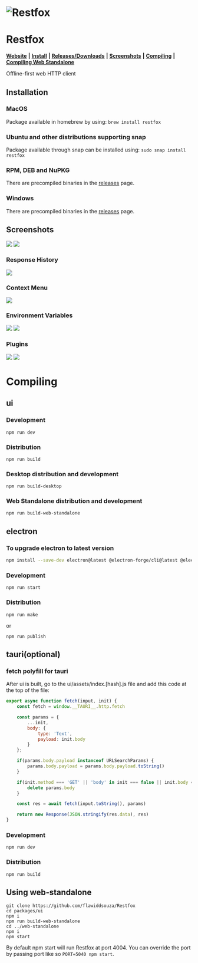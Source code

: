 # ![Restfox](https://raw.github.com/flawiddsouza/Restfox/main/packages/ui/public/pwa-192x192.png "Restfox")

# Restfox

[**Website**](https://restfox.dev) **|** [**Install**](#installation) **|** [**Releases/Downloads**](https://github.com/flawiddsouza/Restfox/releases) **|** [**Screenshots**](#screenshots) **|** [**Compiling**](#compiling) **|** [**Compiling Web Standalone**](#using-web-standalone) 

Offline-first web HTTP client

## Installation

### MacOS
Package available in homebrew by using:
`brew install restfox`

### Ubuntu and other distributions supporting snap
Package available through snap can be installed using:
`sudo snap install restfox`

### RPM, DEB and NuPKG
There are precompiled binaries in the [releases](https://github.com/flawiddsouza/Restfox/releases) page.

### Windows
There are precompiled binaries in the [releases](https://github.com/flawiddsouza/Restfox/releases) page.

## Screenshots

<img src="screenshots/1.png?raw=true">

<img src="screenshots/2.png?raw=true">

### Response History

<img src="screenshots/3.png?raw=true">

### Context Menu

<img src="screenshots/8.png?raw=true">

### Environment Variables

<img src="screenshots/4.png?raw=true">
<img src="screenshots/5.png?raw=true">

### Plugins

<img src="screenshots/6.png?raw=true">
<img src="screenshots/7.png?raw=true">

# Compiling

## ui

### Development
```
npm run dev
```

### Distribution
```
npm run build
```

### Desktop distribution and development
```
npm run build-desktop
```

### Web Standalone distribution and development
```
npm run build-web-standalone
```

## electron

### To upgrade electron to latest version
```bash
npm install --save-dev electron@latest @electron-forge/cli@latest @electron-forge/maker-deb@latest @electron-forge/maker-rpm@latest @electron-forge/maker-squirrel@latest @electron-forge/maker-zip@latest
```

### Development
```
npm run start
```

### Distribution
```
npm run make
```
or
```
npm run publish
```

## tauri(optional)

### fetch polyfill for tauri

After ui is built, go to the ui/assets/index.[hash].js file and add this code at the top of the file:
```js
export async function fetch(input, init) {
    const fetch = window.__TAURI__.http.fetch

    const params = {
        ...init,
        body: {
            type: 'Text',
            payload: init.body
        }
    };

    if(params.body.payload instanceof URLSearchParams) {
        params.body.payload = params.body.payload.toString()
    }

    if(init.method === 'GET' || 'body' in init === false || init.body === null) {
        delete params.body
    }

    const res = await fetch(input.toString(), params)

    return new Response(JSON.stringify(res.data), res)
}
```

### Development
```
npm run dev
```

### Distribution
```
npm run build
```

## Using web-standalone
```
git clone https://github.com/flawiddsouza/Restfox
cd packages/ui
npm i
npm run build-web-standalone
cd ../web-standalone
npm i
npm start
```

By default npm start will run Restfox at port 4004. You can override the port by passing port like so `PORT=5040 npm start`.
